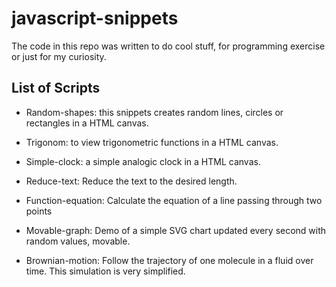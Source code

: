 # javascript-snippets
The code in this repo was written to do cool stuff, for programming exercise or just for my curiosity.

## List of Scripts

- Random-shapes: this snippets creates random lines, circles or rectangles in a HTML canvas.

- Trigonom: to view trigonometric functions in a HTML canvas.

- Simple-clock: a simple analogic clock in a HTML canvas.

- Reduce-text: Reduce the text to the desired length.

- Function-equation: Calculate the equation of a line passing through two points

- Movable-graph: Demo of a simple SVG chart updated every second with random values, movable.

- Brownian-motion: Follow the trajectory of one molecule in a fluid over time. This simulation is very simplified.